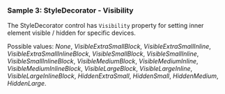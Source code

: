 ### Sample 3: StyleDecorator - Visibility

The StyleDecorator control has `Visibility` property for setting inner element visible / hidden for specific devices.

Possible values: *None*, *VisibleExtraSmallBlock*, *VisibleExtraSmallInline*, *VisibleExtraSmallInlineBlock*, *VisibleSmallBlock*, *VisibleSmallInline*, 
*VisibleSmallInlineBlock*, *VisibleMediumBlock*, *VisibleMediumInline*, *VisibleMediumInlineBlock*, *VisibleLargeBlock*, *VisibleLargeInline*, 
*VisibleLargeInlineBlock*, *HiddenExtraSmall*, *HiddenSmall*, *HiddenMedium*, *HiddenLarge*.